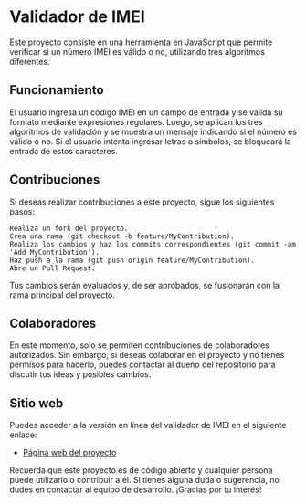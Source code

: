 # Validador de IMEI

Este proyecto consiste en una herramienta en JavaScript que permite verificar si un número IMEI es válido o no, utilizando tres algoritmos diferentes.

## Funcionamiento

El usuario ingresa un código IMEI en un campo de entrada y se valida su formato mediante expresiones regulares. Luego, se aplican los tres algoritmos de validación y se muestra un mensaje indicando si el número es válido o no. Si el usuario intenta ingresar letras o símbolos, se bloqueará la entrada de estos caracteres.

## Contribuciones

Si deseas realizar contribuciones a este proyecto, sigue los siguientes pasos:

    Realiza un fork del proyecto.
    Crea una rama (git checkout -b feature/MyContribution).
    Realiza los cambios y haz los commits correspondientes (git commit -am 'Add MyContribution').
    Haz push a la rama (git push origin feature/MyContribution).
    Abre un Pull Request.

Tus cambios serán evaluados y, de ser aprobados, se fusionarán con la rama principal del proyecto.

## Colaboradores

En este momento, solo se permiten contribuciones de colaboradores autorizados. Sin embargo, si deseas colaborar en el proyecto y no tienes permisos para hacerlo, puedes contactar al dueño del repositorio para discutir tus ideas y posibles cambios.

## Sitio web

Puedes acceder a la versión en línea del validador de IMEI en el siguiente enlace:

- [Página web del proyecto](https://codegeekr.github.io/validatorIMEI/)

Recuerda que este proyecto es de código abierto y cualquier persona puede utilizarlo o contribuir a él. Si tienes alguna duda o sugerencia, no dudes en contactar al equipo de desarrollo. ¡Gracias por tu interés!
